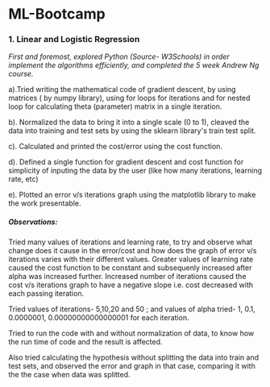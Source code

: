 # ML-Bootcamp

### 1. Linear and Logistic Regression

_First and foremost, explored Python (Source- W3Schools) in order implement the algorithms efficiently, and completed the 5 week Andrew Ng course._

a).Tried writing the mathematical code of gradient descent, by using matrices ( by numpy library), using for loops for iterations and for nested loop for calculating theta (parameter) matrix in a single iteration.

b). Normalized the data to bring it into a single scale (0 to 1), cleaved the data into training and test sets by using the sklearn library's train test split.

c). Calculated and printed the cost/error using the cost function.

d). Defined a single function for gradient descent and cost function for simplicity of inputing the data by the user (like how many iterations, learning rate, etc)

e). Plotted an error v/s iterations graph using the matplotlib library to make the work presentable.

##### Observations:
Tried many values of iterations and learning rate, to try and observe what change does it cause in the error/cost and how does the graph of error v/s iterations varies with their different values. Greater values of learning rate caused the cost function to be constant and subsequenly increased after alpha was increased further. 
Increased number of iterations caused the cost v/s iterations graph to have a negative slope i.e. cost decreased with each passing iteration.

Tried values of iterations- 5,10,20 and 50 ; and values of alpha tried- 1, 0.1, 0.0000001, 0.00000000000000001 for each iteration.

Tried to run the code with and without normalization of data, to know how the run time of code and the result is affected.

Also tried calculating the hypothesis without splitting the data into train and test sets, and observed the error and graph in that case, comparing it with the the case when data was splitted.



